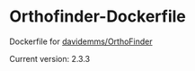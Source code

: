 # Orthofinder-Dockerfile
Dockerfile for [davidemms/OrthoFinder](https://github.com/davidemms/OrthoFinder)

Current version: 2.3.3
